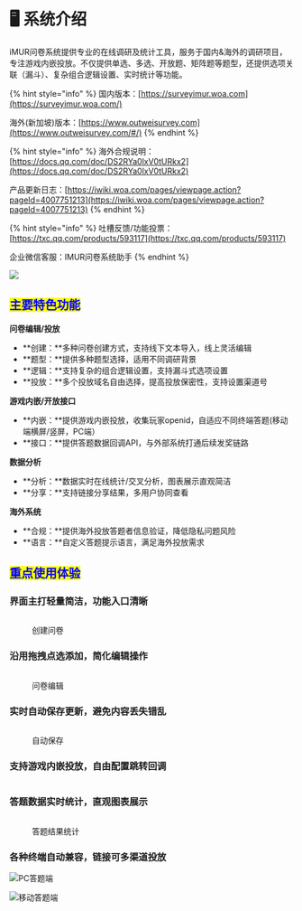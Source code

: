 # 🖥 系统介绍

iMUR问卷系统提供专业的在线调研及统计工具，服务于国内&海外的调研项目，专注游戏内嵌投放。不仅提供单选、多选、开放题、矩阵题等题型，还提供选项关联（漏斗）、复杂组合逻辑设置、实时统计等功能。

{% hint style="info" %}
国内版本：[https://surveyimur.woa.com](https://surveyimur.woa.com/)

海外(新加坡)版本：[https://www.outweisurvey.com](https://www.outweisurvey.com/#/)
{% endhint %}

{% hint style="info" %}
海外合规说明：[https://docs.qq.com/doc/DS2RYa0lxV0tURkx2](https://docs.qq.com/doc/DS2RYa0lxV0tURkx2)

产品更新日志：[https://iwiki.woa.com/pages/viewpage.action?pageId=4007751213](https://iwiki.woa.com/pages/viewpage.action?pageId=4007751213)
{% endhint %}

{% hint style="info" %}
吐槽反馈/功能投票：[https://txc.qq.com/products/593117](https://txc.qq.com/products/593117)

企业微信客服：IMUR问卷系统助手
{% endhint %}

![](<.gitbook/assets/image (545).png>)

## <mark style="color:blue;">主要特色功能</mark>

**问卷编辑/投放**

* **创建：**多种问卷创建方式，支持线下文本导入，线上灵活编辑
* **题型：**提供多种题型选择，适用不同调研背景
* **逻辑：**支持复杂的组合逻辑设置，支持漏斗式选项设置
* **投放：**多个投放域名自由选择，提高投放保密性，支持设置渠道号

**游戏内嵌/开放接口**

* **内嵌：**提供游戏内嵌投放，收集玩家openid，自适应不同终端答题(移动端横屏/竖屏，PC端）
* **接口：**提供答题数据回调API，与外部系统打通后续发奖链路

**数据分析**

* **分析：**数据实时在线统计/交叉分析，图表展示直观简洁
* **分享：**支持链接分享结果，多用户协同查看

**海外系统**

* **合规：**提供海外投放答题者信息验证，降低隐私问题风险
* **语言：**自定义答题提示语言，满足海外投放需求

##

## <mark style="color:blue;">重点使用体验</mark>

### 界面主打轻量简洁，功能入口清晰

<figure><img src=".gitbook/assets/Snipaste_2023-10-08_09-19-28.png" alt=""><figcaption><p>创建问卷</p></figcaption></figure>

### 沿用拖拽点选添加，简化编辑操作

<figure><img src=".gitbook/assets/image (413).png" alt=""><figcaption><p>问卷编辑</p></figcaption></figure>

### 实时自动保存更新，避免内容丢失错乱

<figure><img src=".gitbook/assets/image (409).png" alt=""><figcaption><p>自动保存</p></figcaption></figure>

### 支持游戏内嵌投放，自由配置跳转回调

<figure><img src=".gitbook/assets/image (404).png" alt=""><figcaption></figcaption></figure>

### 答题数据实时统计，直观图表展示

<figure><img src=".gitbook/assets/image (427).png" alt=""><figcaption><p>答题结果统计</p></figcaption></figure>

### 各种终端自动兼容，链接可多渠道投放

![PC答题端](<.gitbook/assets/image (308).png>)

![移动答题端](<.gitbook/assets/image (502).png>)







